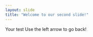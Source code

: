 ```yaml
---
layout: slide 
title: "Welcome to our second slide!"
---
```

Your test
Use the left arrow to go back!
